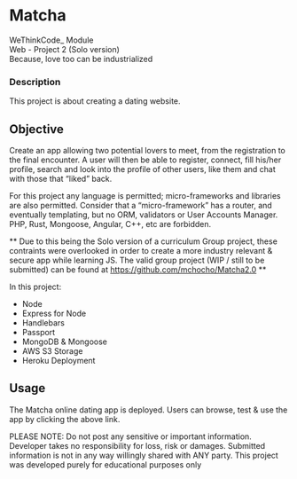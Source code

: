 # **Matcha**

WeThinkCode\_ Module  
Web - Project 2 (Solo version)  
Because, love too can be industrialized

### **Description**

This project is about creating a dating website.

## **Objective**

Create an app allowing two potential lovers to meet,
from the registration to the final encounter. A user will then be able to register, connect, fill his/her profile, search and look into
the profile of other users, like them and chat with those that “liked” back.

For this project any language is permitted; micro-frameworks and libraries are also permitted. Consider that a “micro-framework” has a router, and eventually templating,
but no ORM, validators or User Accounts Manager. PHP, Rust, Mongoose, Angular, C++, etc are forbidden.

** Due to this being the Solo version of a curriculum Group project, these contraints were overlooked in order to create a more industry relevant & secure app while learning JS. The valid group project (WIP / still to be submitted) can be found at https://github.com/mchocho/Matcha2.0 **

In this project:

- Node
- Express for Node
- Handlebars
- Passport
- MongoDB & Mongoose
- AWS S3 Storage
- Heroku Deployment

## **Usage**

The Matcha online dating app is deployed. Users can browse, test & use the app by clicking the above link.

PLEASE NOTE: Do not post any sensitive or important information. Developer takes no responsibility for loss, risk or damages. Submitted information is not in any way willingly shared with ANY party. This project was developed purely for educational purposes only
